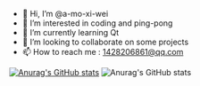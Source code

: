 - 👋 Hi, I’m @a-mo-xi-wei
- 👀 I’m interested in coding and ping-pong
- 🌱 I’m currently learning Qt
- 💞️ I’m looking to collaborate on some projects
- 📫 How to reach me : 1428206861@qq.com

[![Anurag's GitHub stats](https://github-readme-stats.vercel.app/api?username=a-mo-xi-wei)](https://github.com/anuraghazra/github-readme-stats)
![Anurag's GitHub stats](https://github-readme-stats.vercel.app/api?username=a-mo-xi-wei&show_icons=true)

